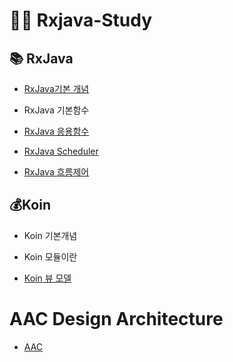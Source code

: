 # 👨‍💻 Rxjava-Study

## 📚 RxJava

- [RxJava기본 개념](https://github.com/TaeseongYun/RxJavaStudy/blob/master/RxJava/rxjava.markdown)

- RxJava 기본함수

- [RxJava 응용함수](https://github.com/TaeseongYun/RxJavaStudy/tree/master/ConjugationFunction/BindFunction)

- [RxJava Scheduler](https://github.com/TaeseongYun/RxJavaStudy/tree/master/Scheduler)

- [RxJava 흐름제어](https://github.com/TaeseongYun/RxJavaStudy/blob/master/Debug%26Flow-control/flow-control.markdown)

## 💰Koin

- Koin 기본개념

- Koin 모듈이란

- [Koin 뷰 모델](https://github.com/TaeseongYun/RxJavaStudy/blob/master/Koin/viewmodel/viewmodel_in_koin.md)

# AAC Design Architecture

- [AAC](https://github.com/TaeseongYun/RxJavaStudy/blob/master/AAC/what-is-model-cls.md)
